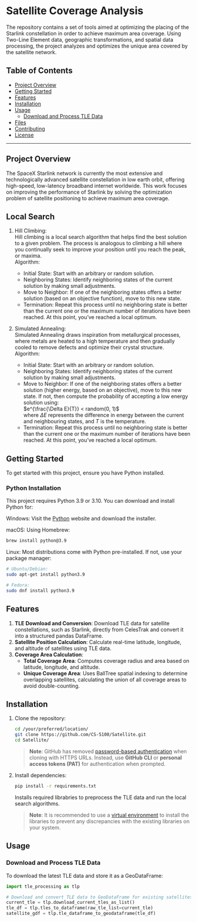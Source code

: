 # Satellite Coverage Analysis

The repository contains a set of tools aimed at optimizing the placing of the Starlink constellation in order to achieve maximum area coverage. Using Two-Line Element data, geographic transformations, and spatial data processing, the project analyzes and optimizes the unique area covered by the satellite network.

## Table of Contents

- [Project Overview](#project-overview)
- [Getting Started](#getting-started)
- [Features](#features)
- [Installation](#installation)
- [Usage](#usage)
  - [Download and Process TLE Data](#download-and-process-tle-data)
- [Files](#files)
- [Contributing](#contributing)
- [License](#license)

---
## Project Overview

The SpaceX Starlink network is currently the most extensive and technologically advanced satellite constellation in low earth orbit, offering high-speed, low-latency broadband internet worldwide. This work focuses on improving the performance of Starlink by solving the optimization problem of satellite positioning to achieve maximum area coverage.

## Local Search

1. Hill Climbing:  
Hill climbing is a local search algorithm that helps find the best solution to a given problem. The process is analogous to climbing a hill where you continually seek to improve your position until you reach the peak, or maxima.  
Algorithm:
    - Initial State: Start with an arbitrary or random solution.
    - Neighboring States: Identify neighboring states of the current solution by making small adjustments.
    - Move to Neighbor: If one of the neighboring states offers a better solution (based on an objective function), move to this new state.
    - Termination: Repeat this process until no neighboring state is better than the current one or the maximum number of iterations have been reached. At this point, you’ve reached a local optimum.

2. Simulated Annealing:   
Simulated Annealing draws inspiration from metallurgical processes, where metals are heated to a high temperature and then gradually cooled to remove defects and optimize their crystal structure.  
Algorithm:
    - Initial State: Start with an arbitrary or random solution.
    - Neighboring States: Identify neighboring states of the current solution by making small adjustments.
    - Move to Neighbor: If one of the neighboring states offers a better solution (higher energy, based on an objective), move to this new state. If not, then compute the probability of accepting a low energy solution using:  
    $e^{\frac{\Delta E}{T}} < random(0, 1)$  
    where ${\Delta E}$ represents the difference in energy between the current and neighbouring states, and $T$ is the temperature.
    - Termination: Repeat this process until no neighboring state is better than the current one or the maximum number of iterations have been reached. At this point, you’ve reached a local optimum.

## Getting Started

To get started with this project, ensure you have Python installed.

### Python Installation
This project requires Python 3.9 or 3.10. You can download and install Python for:

Windows: Visit the [Python](https://www.python.org/downloads/) website and download the installer.

macOS: Using Homebrew: 
```bash
brew install python@3.9
```
Linux: Most distributions come with Python pre-installed. If not, use your package manager: 
```bash
# Ubuntu/Debian:
sudo apt-get install python3.9
```
```bash
# Fedora: 
sudo dnf install python3.9
```

## Features

1. **TLE Download and Conversion**: Download TLE data for satellite constellations, such as Starlink, directly from CelesTrak and convert it into a structured pandas DataFrame.
2. **Satellite Position Calculation**: Calculate real-time latitude, longitude, and altitude of satellites using TLE data.
3. **Coverage Area Calculation**: 
   - **Total Coverage Area**: Computes coverage radius and area based on latitude, longitude, and altitude.
   - **Unique Coverage Area**: Uses BallTree spatial indexing to determine overlapping satellites, calculating the union of all coverage areas to avoid double-counting.

## Installation

1. Clone the repository:
    ```bash
    cd /your/preferred/location/
    git clone https://github.com/CS-5100/Satellite.git
    cd Satellite/
    ```
    > **Note**: GitHub has removed [password-based authentication](https://docs.github.com/en/get-started/getting-started-with-git/about-remote-repositories#cloning-with-https-urls) when cloning with HTTPS URLs. Instead, use **GitHub CLI** or **personal access tokens (PAT)** for authentication when prompted.

2. Install dependencies:
    ```bash
    pip install -r requirements.txt
    ```
    Installs required librabries to preprocess the TLE data and run the local search algorithms. 
    
    > **Note**: It is recommended to use a [virtual environment](https://docs.python.org/3/library/venv.html) to install the libraries to prevent any discrepancies with the existing libraries on your system.

## Usage

### Download and Process TLE Data

To download the latest TLE data and store it as a GeoDataFrame:

```python
import tle_processing as tlp

# Download and convert TLE data to GeoDataFrame for existing satellites
current_tle = tlp.download_current_tles_as_list()
tle_df = tlp.tles_to_dataframe(raw_tle_list=current_tle)
satellite_gdf = tlp.tle_dataframe_to_geodataframe(tle_df)
```
